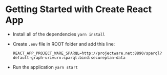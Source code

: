 # Getting Started with Create React App

+ Install all of the dependencies `yarn install`

+ Create `.env` file in ROOT folder and add this line:

  `
  REACT_APP_PROJECT_WARE_SPARQL=http://projectware.net:8890/sparql?default-graph-uri=urn:sparql:bind:secureplan-data
  `

+ Run the application `yarn start`
